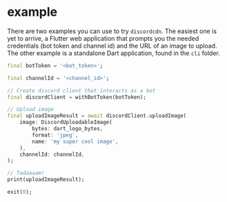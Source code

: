 # example

There are two examples you can use to try `discordcdn`. The easiest one is yet to arrive, a Flutter web application that prompts you the needed credentials (bot token and channel id) and the URL of an image to upload. The other example is a standalone Dart application, found in the `cli` folder.

```dart
final botToken = '<bot_token>';

final channelId = '<channel_id>';

// Create discord client that interacts as a bot
final discordClient = withBotToken(botToken);

// Upload image
final uploadImageResult = await discordClient.uploadImage(
    image: DiscordUploadableImage(
        bytes: dart_logo_bytes,
        format: 'jpeg',
        name: 'my super cool image',
    ),
    channelId: channelId,
);

// Tadaaaam!
print(uploadImageResult);

exit(0);
```